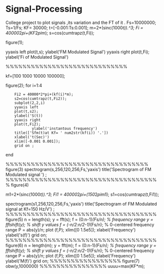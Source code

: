 # Signal-Processing
College project to plot signals ,its variation and the FT of it .
Fs=10000000;
Ts=1/Fs;
KF= 30000;
t=[-0.001:Ts:0.001];
m=2*(sinc(1000*t)).^3;
Fi = 40000*2*pi+(KF*2*pi*m);
s=cos(cumtrapz(t,Fi));


figure(1);

yyaxis left
plot(t,s);
ylabel('FM Modulated Signal')
yyaxis right
plot(t,Fi);
ylabel('Fi of Modulated Signal')

%%%%%%%%%%%%%%%%%%%%%%%%%%%%%

kf=[100 1000 10000 100000];

figure(2);
for i=1:4
    
        Fi2 = 40000*2*pi+(kf(i)*m);
        s2=cos(cumtrapz(t,Fi2));
        subplot(2,2,i)
        yyaxis left
        plot(t,s2); 
        ylabel('S(t))
        yyaxis right
        plot(t,Fi2);
                ylabel('instantous frequency')
        title(['Sfm(t)at Kf= ' num2str(kf(i)) '.'])
        xlabel('t(Sec)')
        xlim([-0.001 0.001]);
        grid on ;

end

   
%%%%%%%%%%%%%%%%%%%%%%%%%%%%%%%%%%
figure(3)
spectrogram(s,256,120,256,Fs,'yaxis')
title('Spectrogram of FM Modulated signal ') ;
%%%%%%%%%%%%%%%%%%%%%%%%%%%%%%%%%%%%%
figure(4)

m1=2*(sinc(1000*t)).^3;
Fi1 = 40000*2*pi+(150*2*pi*m1);
s1=cos(cumtrapz(t,Fi1));

spectrogram(s1,256,120,256,Fs,'yaxis')
title('Spectrogram of FM Modulated signal at Kf=150 Hz/V') ;
%%%%%%%%%%%%%%%%%%%%%%%%%%%%%%%%%%%%
figure(5)
n = length(s);
y = fft(s);
f = (0:n-1)*(Fs/n); % frequency range
y = fftshift(y); % shift y values
f = (-n/2:n/2-1)*(Fs/n); % 0-centered frequency range
P = abs(y)/n;
plot (f,P);
xlim([0 1.5e5]);
xlabel('Frequency')
ylabel('s(f)')
grid on;
%%%%%%%%%%%%%%%%%%%%%%%%%%%%%%%%%%%%
figure(6)
n = length(m);
y = fft(m);
f = (0:n-1)*(Fs/n); % frequency range
y = fftshift(y); % shift y values
f = (-n/2:n/2-1)*(Fs/n); % 0-centered frequency range
P = abs(y)/n;
plot (f,P);
xlim([0 1.5e5]);
xlabel('Frequency')
ylabel('M(f)')
grid on;
%%%%%%%%%%%%%%%%%
figure(7)
obw(y,1000000)
%%%%%%%%%%%%%%%%
uuuu=max(KF*m);
